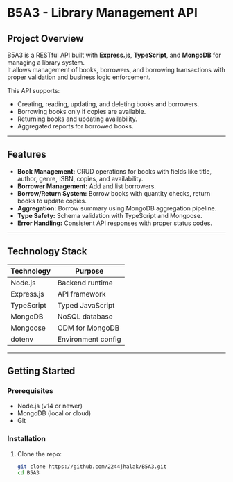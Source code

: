 # B5A3 - Library Management API

## Project Overview

B5A3 is a RESTful API built with **Express.js**, **TypeScript**, and **MongoDB** for managing a library system.  
It allows management of books, borrowers, and borrowing transactions with proper validation and business logic enforcement.

This API supports:

- Creating, reading, updating, and deleting books and borrowers.
- Borrowing books only if copies are available.
- Returning books and updating availability.
- Aggregated reports for borrowed books.

---

## Features

- **Book Management:** CRUD operations for books with fields like title, author, genre, ISBN, copies, and availability.
- **Borrower Management:** Add and list borrowers.
- **Borrow/Return System:** Borrow books with quantity checks, return books to update copies.
- **Aggregation:** Borrow summary using MongoDB aggregation pipeline.
- **Type Safety:** Schema validation with TypeScript and Mongoose.
- **Error Handling:** Consistent API responses with proper status codes.

---

## Technology Stack

| Technology     | Purpose              |
|----------------|----------------------|
| Node.js        | Backend runtime      |
| Express.js     | API framework        |
| TypeScript     | Typed JavaScript     |
| MongoDB        | NoSQL database       |
| Mongoose       | ODM for MongoDB      |
| dotenv         | Environment config   |

---

## Getting Started

### Prerequisites

- Node.js (v14 or newer)
- MongoDB (local or cloud)
- Git

### Installation

1. Clone the repo:

   ```bash
   git clone https://github.com/2244jhalak/B5A3.git
   cd B5A3
